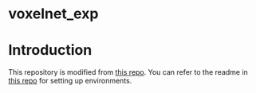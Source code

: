 # voxelnet_exp

# Introduction

This repository is modified from [this repo](https://github.com/qianguih/voxelnet). 
You can refer to the readme in [this repo](https://github.com/qianguih/voxelnet) for setting up environments.
